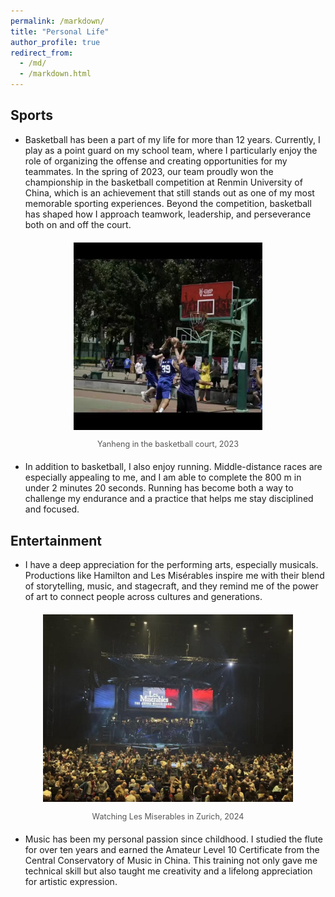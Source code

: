 ```yaml
---
permalink: /markdown/
title: "Personal Life"
author_profile: true
redirect_from: 
  - /md/
  - /markdown.html
---
```


## Sports ##
- Basketball has been a part of my life for more than 12 years. Currently, I play as a point guard on my school team, where I particularly enjoy the role of organizing the offense and creating opportunities for my teammates. In the spring of 2023, our team proudly won the championship in the basketball competition at Renmin University of China, which is an achievement that still stands out as one of my most memorable sporting experiences. Beyond the competition, basketball has shaped how I approach teamwork, leadership, and perseverance both on and off the court.

<div style="text-align:center; margin: 20px 0;">
  <img src="/images/personal/basketball.jpg" 
       alt="Basketball" 
       style="max-width:100%; height:300px;"/>
  <p style="font-size:0.9em; color:#555;">Yanheng in the basketball court, 2023</p>
</div>

- In addition to basketball, I also enjoy running. Middle-distance races are especially appealing to me, and I am able to complete the 800 m in under 2 minutes 20 seconds. Running has become both a way to challenge my endurance and a practice that helps me stay disciplined and focused.



## Entertainment ##

- I have a deep appreciation for the performing arts, especially musicals. Productions like Hamilton and Les Misérables inspire me with their blend of storytelling, music, and stagecraft, and they remind me of the power of art to connect people across cultures and generations. 

<div style="text-align:center; margin: 20px 0;">
  <img src="/images/personal/lesmisrables.jpg" 
       alt="musical" 
       style="max-width:100%; height:300px;"/>
  <p style="font-size:0.9em; color:#555;">Watching Les Miserables in Zurich, 2024</p>
</div>

- Music has been my personal passion since childhood. I studied the flute for over ten years and earned the Amateur Level 10 Certificate from the Central Conservatory of Music in China. This training not only gave me technical skill but also taught me creativity and a lifelong appreciation for artistic expression.